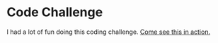 # Code Challenge

I had a lot of fun doing this coding challenge.
[Come see this in action.](https://admiring-engelbart-537cc0.netlify.com/)

